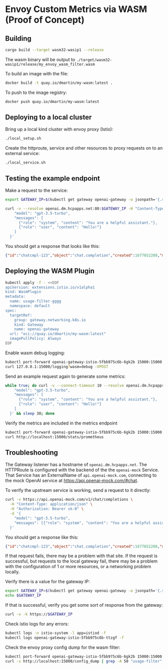 # Envoy Custom Metrics via WASM (Proof of Concept)

## Building

```bash
cargo build --target wasm32-wasip1 --release
```

The wasm binary will be output to `./target/wasm32-wasip1/release/my_envoy_wasm_filter.wasm`

To build an image with the file:

```bash
docker build -t quay.io/dmartin/my-wasm:latest .
```

To push to the image registry:

```bash
docker push quay.io/dmartin/my-wasm:latest
```

## Deploying to a local cluster

Bring up a local kind cluster with envoy proxy (Istio):

```bash
./local_setup.sh
```

Create the httproute, service and other resources to proxy requests on to an external service:

```bash
./local_service.sh
```

## Testing the example endpoint

Make a request to the service:

```bash
export GATEWAY_IP=$(kubectl get gateway openai-gateway -o jsonpath='{.status.addresses[0].value}')

curl -v --resolve openai.dm.hcpapps.net:80:$GATEWAY_IP -H "Content-Type: application/json" -H "Authorization: Bearer sk-0"  "http://openai.dm.hcpapps.net/v1/chat/completions" -d '{
    "model": "gpt-3.5-turbo",
    "messages": [
      {"role": "system", "content": "You are a helpful assistant."},
      {"role": "user", "content": "Hello!"}
    ]
  }'
```

You should get a response that looks like this:

```json
{"id":"chatcmpl-123","object":"chat.completion","created":1677652288,"model":"gpt-3.5-turbo","usage":{"prompt_tokens":9,"completion_tokens":12,"total_tokens":21},"choices":[{"index":0,"message":{"role":"assistant","content":"this is a short sentence.","name":null},"delta":[null],"finish_reason":"stop"}]}
```

## Deploying the WASM Plugin

```bash
kubectl apply -f - <<EOF
apiVersion: extensions.istio.io/v1alpha1
kind: WasmPlugin
metadata:
  name: usage-filter-gggg
  namespace: default
spec:
  targetRef:
    group: gateway.networking.k8s.io
    kind: Gateway
    name: openai-gateway
  url: "oci://quay.io/dmartin/my-wasm:latest"
  imagePullPolicy: Always
EOF
```

Enable wasm debug logging:

```bash
kubectl port-forward openai-gateway-istio-5fbb975c6b-6gk2b 15000:15000 &
curl 127.0.0.1:15000/logging?wasm=debug -XPOST
```

Send an example request again to generate some metrics:

```bash
while true; do curl -v --connect-timeout 10 --resolve openai.dm.hcpapps.net:80:$GATEWAY_IP -H "Content-Type: application/json" -H "Authorization: Bearer sk-0"  "http://openai.dm.hcpapps.net/v1/chat/completions" -d '{
    "model": "gpt-3.5-turbo",
    "messages": [
      {"role": "system", "content": "You are a helpful assistant."},
      {"role": "user", "content": "Hello!"}
    ]
  }' && sleep 30; done
```

Verify the metrics are included in the metrics endpoint

```bash
kubectl port-forward openai-gateway-istio-5fbb975c6b-6gk2b 15000:15000 &
curl http://localhost:15000/stats/prometheus
```

## Troubleshooting

The Gateway listener has a hostname of `openai.dm.hcpapps.net`.
The HTTPRoute is configured with the backend of the the `openai-mock` Service.
That Service has an ExternalName of `api.openai-mock.com`, connecting to the mock OpenAI service at <https://api.openai-mock.com/#chat>.

To verify the upstream service is working, send a request to it directly:

```bash
curl -v https://api.openai-mock.com/v1/chat/completions \
  -H "Content-Type: application/json" \
  -H "Authorization: Bearer sk-0" \
  -d '{
    "model": "gpt-3.5-turbo",
    "messages": [{"role": "system", "content": "You are a helpful assistant."}, {"role": "user", "content": "Hello!"}]
  }'
```

You should get a response like this:

```json
{"id":"chatcmpl-123","object":"chat.completion","created":1677652288,"model":"gpt-3.5-turbo","usage":{"prompt_tokens":9,"completion_tokens":12,"total_tokens":21},"choices":[{"index":0,"message":{"role":"assistant","content":"this is a short sentence.","name":null},"delta":[null],"finish_reason":"stop"}]}
```

If that request fails, there may be a problem with that site.
If the request is successful, but requests to the local gateway fail, there may be a problem with the configuration of 1 or more resources,
or a networking problem locally.

Verify there is a value for the gateway IP:

```bash
export GATEWAY_IP=$(kubectl get gateway openai-gateway -o jsonpath='{.status.addresses[0].value}')
echo $GATEWAY_IP
```

If that is successful, verify you get some sort of response from the gateway:

```bash
curl -v -k https://$GATEWAY_IP
```

Check istio logs for any errors:

```bash
kubectl logs -n istio-system -l app=istiod -f
kubectl logs openai-gateway-istio-5fbb975c6b-ttzgf -f
```

Check the envoy proxy config dump for the wasm filter:

```bash
kubectl port-forward openai-gateway-istio-5fbb975c6b-6gk2b 15000:15000 &
curl -s http://localhost:15000/config_dump | grep -A 50 "usage-filter"
```
